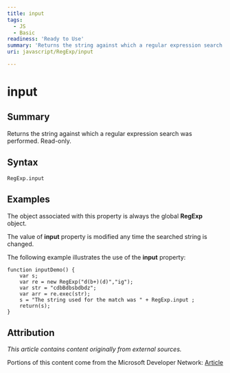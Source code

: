 ```yaml
---
title: input
tags:
  - JS
  - Basic
readiness: 'Ready to Use'
summary: 'Returns the string against which a regular expression search was performed. Read-only.'
uri: javascript/RegExp/input

---
```

# input

## Summary

Returns the string against which a regular expression search was performed. Read-only.

## Syntax

    RegExp.input

## Examples

The object associated with this property is always the global **RegExp** object.

The value of **input** property is modified any time the searched string is changed.

The following example illustrates the use of the **input** property:

``` {.js}
function inputDemo() {
    var s;
    var re = new RegExp("d(b+)(d)","ig");
    var str = "cdbBdbsbdbdz";
    var arr = re.exec(str);
    s = "The string used for the match was " + RegExp.input ;
    return(s);
}
```

## Attribution

*This article contains content originally from external sources.*

Portions of this content come from the Microsoft Developer Network: [Article](http://msdn.microsoft.com/en-us/library/ie/dsa56hkc(v=vs.94).aspx)

